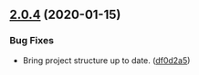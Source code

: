 ## [2.0.4](https://github.com/yeldiRium/js-mongodb-utilities/compare/v2.0.3...v2.0.4) (2020-01-15)


### Bug Fixes

* Bring project structure up to date. ([df0d2a5](https://github.com/yeldiRium/js-mongodb-utilities/commit/df0d2a51584e7adb2284603af6abbea7664d105a))
